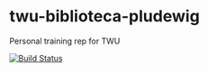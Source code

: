 # twu-biblioteca-pludewig
Personal training rep for TWU

[![Build Status](https://travis-ci.org/DiesDasJenes/twu-biblioteca-pludewig.svg?branch=master)](https://travis-ci.org/DiesDasJenes/twu-biblioteca-pludewig)
